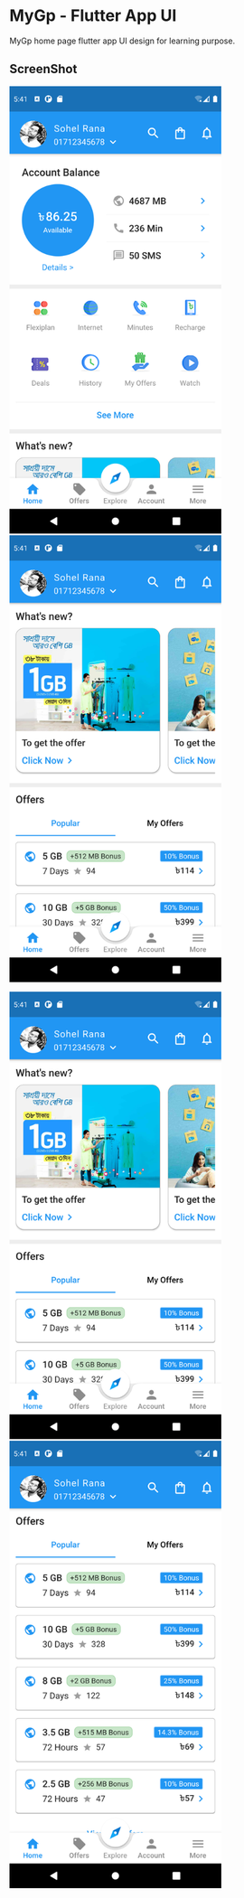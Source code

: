 # MyGp - Flutter App UI
MyGp home page flutter app UI design for learning purpose.


## ScreenShot

<img src="screenshots/screenshot-1.png" width="375"> <img src="screenshots/screenshot-2.png" width="375">

<img src="screenshots/screenshot-2.png" width="375"> <img src="screenshots/screenshot-3.png" width="375">
